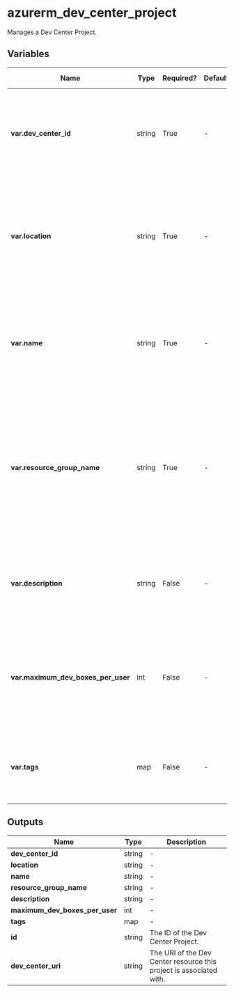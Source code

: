 # azurerm_dev_center_project

Manages a Dev Center Project.

## Variables

| Name | Type | Required? | Default  | possible values | Description |
| ---- | ---- | --------- | -------- | ----------- | ----------- |
| **var.dev_center_id** | string | True | -  |  -  | Resource Id of an associated DevCenter. Changing this forces a new Dev Center Project to be created. | 
| **var.location** | string | True | -  |  -  | The Azure Region where the Dev Center Project should exist. Changing this forces a new Dev Center Project to be created. | 
| **var.name** | string | True | -  |  -  | Specifies the name of this Dev Center Project. Changing this forces a new Dev Center Project to be created. | 
| **var.resource_group_name** | string | True | -  |  -  | Specifies the name of the Resource Group within which this Dev Center Project should exist. Changing this forces a new Dev Center Project to be created. | 
| **var.description** | string | False | -  |  -  | Description of the project. Changing this forces a new Dev Center Project to be created. | 
| **var.maximum_dev_boxes_per_user** | int | False | -  |  -  | When specified, limits the maximum number of Dev Boxes a single user can create across all pools in the project. | 
| **var.tags** | map | False | -  |  -  | A mapping of tags which should be assigned to the Dev Center Project. | 



## Outputs

| Name | Type | Description |
| ---- | ---- | --------- | 
| **dev_center_id** | string  | - | 
| **location** | string  | - | 
| **name** | string  | - | 
| **resource_group_name** | string  | - | 
| **description** | string  | - | 
| **maximum_dev_boxes_per_user** | int  | - | 
| **tags** | map  | - | 
| **id** | string  | The ID of the Dev Center Project. | 
| **dev_center_uri** | string  | The URI of the Dev Center resource this project is associated with. | 